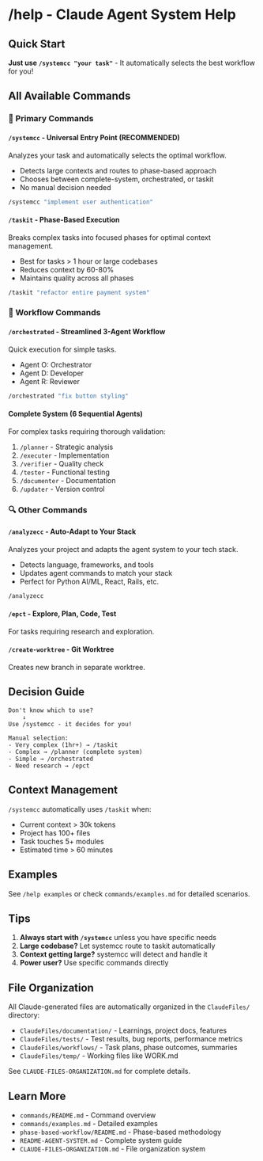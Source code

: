 # /help - Claude Agent System Help

## Quick Start

**Just use `/systemcc "your task"`** - It automatically selects the best workflow for you!

## All Available Commands

### 🎯 Primary Commands

#### `/systemcc` - Universal Entry Point (RECOMMENDED)
Analyzes your task and automatically selects the optimal workflow.
- Detects large contexts and routes to phase-based approach
- Chooses between complete-system, orchestrated, or taskit
- No manual decision needed

```bash
/systemcc "implement user authentication"
```

#### `/taskit` - Phase-Based Execution
Breaks complex tasks into focused phases for optimal context management.
- Best for tasks > 1 hour or large codebases
- Reduces context by 60-80%
- Maintains quality across all phases

```bash
/taskit "refactor entire payment system"
```

### 🔧 Workflow Commands

#### `/orchestrated` - Streamlined 3-Agent Workflow
Quick execution for simple tasks.
- Agent O: Orchestrator
- Agent D: Developer  
- Agent R: Reviewer

```bash
/orchestrated "fix button styling"
```

#### Complete System (6 Sequential Agents)
For complex tasks requiring thorough validation:
1. `/planner` - Strategic analysis
2. `/executer` - Implementation
3. `/verifier` - Quality check
4. `/tester` - Functional testing
5. `/documenter` - Documentation
6. `/updater` - Version control

### 🔍 Other Commands

#### `/analyzecc` - Auto-Adapt to Your Stack
Analyzes your project and adapts the agent system to your tech stack.
- Detects language, frameworks, and tools
- Updates agent commands to match your stack
- Perfect for Python AI/ML, React, Rails, etc.

```bash
/analyzecc
```

#### `/epct` - Explore, Plan, Code, Test
For tasks requiring research and exploration.

#### `/create-worktree` - Git Worktree
Creates new branch in separate worktree.

## Decision Guide

```
Don't know which to use?
    ↓
Use /systemcc - it decides for you!

Manual selection:
- Very complex (1hr+) → /taskit
- Complex → /planner (complete system)
- Simple → /orchestrated
- Need research → /epct
```

## Context Management

`/systemcc` automatically uses `/taskit` when:
- Current context > 30k tokens
- Project has 100+ files
- Task touches 5+ modules
- Estimated time > 60 minutes

## Examples

See `/help examples` or check `commands/examples.md` for detailed scenarios.

## Tips

1. **Always start with `/systemcc`** unless you have specific needs
2. **Large codebase?** Let systemcc route to taskit automatically
3. **Context getting large?** systemcc will detect and handle it
4. **Power user?** Use specific commands directly

## File Organization

All Claude-generated files are automatically organized in the `ClaudeFiles/` directory:
- `ClaudeFiles/documentation/` - Learnings, project docs, features
- `ClaudeFiles/tests/` - Test results, bug reports, performance metrics
- `ClaudeFiles/workflows/` - Task plans, phase outcomes, summaries
- `ClaudeFiles/temp/` - Working files like WORK.md

See `CLAUDE-FILES-ORGANIZATION.md` for complete details.

## Learn More

- `commands/README.md` - Command overview
- `commands/examples.md` - Detailed examples
- `phase-based-workflow/README.md` - Phase-based methodology
- `README-AGENT-SYSTEM.md` - Complete system guide
- `CLAUDE-FILES-ORGANIZATION.md` - File organization system